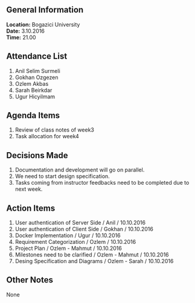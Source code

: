 ## General Information
**Location:**	Bogazici University   
**Date:**		3.10.2016   
**Time:**		21.00

## Attendance List
1. Anil Selim Surmeli    
2. Gokhan Ozgezen      
3. Ozlem Akbas   
4. Sarah Beirkdar    
5. Ugur Hicyilmam   

## Agenda Items
1. Review of class notes of week3
2. Task allocation for week4

## Decisions Made
1. Documentation and development will go on parallel.  
2. We need to start design specification.
3. Tasks coming from instructor feedbacks need to be completed due to next week. 

## Action Items
1. User authentication of Server Side / Anil / 10.10.2016   
2. User authentication of Client Side / Gokhan / 10.10.2016    
3. Docker Implementation / Ugur / 10.10.2016    
4. Requirement Categorization / Ozlem / 10.10.2016    
5. Project Plan / Ozlem - Mahmut / 10.10.2016   
6. Milestones need to be clarified / Ozlem - Mahmut / 10.10.2016   
7. Desing Specification and Diagrams / Ozlem - Sarah / 10.10.2016   

## Other Notes
None

